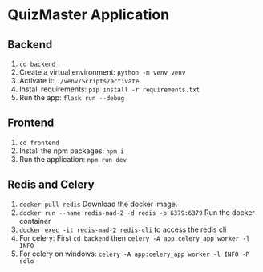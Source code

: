 # QuizMaster Application

## Backend
1. `cd backend`
2. Create a virtual environment: `python -m venv venv`
3. Activate it: `./venv/Scripts/activate`
4. Install requirements: `pip install -r requirements.txt`
5. Run the app: `flask run --debug`


## Frontend
1. `cd frontend`
2. Install the npm packages: `npm i`
3. Run the application: `npm run dev`

## Redis and Celery
1. `docker pull redis` Download the docker image.
2. `docker run --name redis-mad-2 -d redis -p 6379:6379` Run the docker container
3. `docker exec -it redis-mad-2 redis-cli` to access the redis cli
4. For celery: First `cd backend` then `celery -A app:celery_app worker -l INFO`
5. For celery on windows: `celery -A app:celery_app worker -l INFO -P solo`